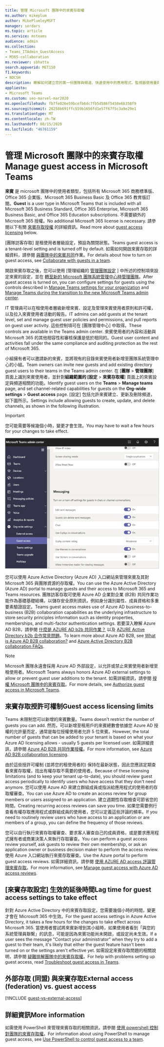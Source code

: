 ```yaml
---
title: 管理 Microsoft 團隊中的來賓存取權
ms.author: mikeplum
author: MikePlumleyMSFT
manager: serdars
ms.topic: article
ms.service: msteams
audience: admin
ms.collection:
- Teams_ITAdmin_GuestAccess
- M365-collaboration
ms.reviewer: sbhatta
search.appverid: MET150
f1.keywords:
- NOCSH
description: 瞭解如何建立您的第一份團隊與頻道、快速使用中的應用程式、監視器使用量與意見反應，以及取得資源以規劃貴組織內的推出。
appliesto:
- Microsoft Teams
ms.custom: seo-marvel-mar2020
ms.openlocfilehash: fb7fe026e59bcefb6dc7fb5d586f5458e6b358f9
ms.sourcegitcommit: 20258b691ffc559b1656fd1e57f67f5c3a9e29e1
ms.translationtype: MT
ms.contentlocale: zh-TW
ms.lasthandoff: 08/15/2020
ms.locfileid: "46761159"
---
```

# <a name="manage-guest-access-in-microsoft-teams"></a><span data-ttu-id="7735b-103">管理 Microsoft 團隊中的來賓存取權</span><span class="sxs-lookup"><span data-stu-id="7735b-103">Manage guest access in Microsoft Teams</span></span>

<span data-ttu-id="7735b-104">**來賓** 是 microsoft 團隊中的使用者類型，包括所有 Microsoft 365 商務標準版、Office 365 企業版、Microsoft 365 Business Basic 及 Office 365 教育版訂閱。</span><span class="sxs-lookup"><span data-stu-id="7735b-104">**Guest** is a user type in Microsoft Teams that is included with all Microsoft 365 Business Standard, Office 365 Enterprise, Microsoft 365 Business Basic, and Office 365 Education subscriptions.</span></span> <span data-ttu-id="7735b-105">不需要額外的 Microsoft 365 授權。</span><span class="sxs-lookup"><span data-stu-id="7735b-105">No additional Microsoft 365 license is necessary.</span></span> <span data-ttu-id="7735b-106">請參閱以下有關 [來賓存取授權](#guest-access-licensing-limits) 的詳細資訊。</span><span class="sxs-lookup"><span data-stu-id="7735b-106">Read more about [guest access licensing](#guest-access-licensing-limits) below.</span></span>

<span data-ttu-id="7735b-107">[團隊訪客存取] 是租使用者層級設定，預設為關閉狀態。</span><span class="sxs-lookup"><span data-stu-id="7735b-107">Teams guest access is a tenant-level setting and is turned off by default.</span></span> <span data-ttu-id="7735b-108">如需如何開啟來賓存取的詳細資料，請參閱 [與團隊中的來賓共同](https://docs.microsoft.com/microsoft-365/solutions/collaborate-as-team)作業。</span><span class="sxs-lookup"><span data-stu-id="7735b-108">For details about how to turn on guest access, see [Collaborate with guests in a team](https://docs.microsoft.com/microsoft-365/solutions/collaborate-as-team).</span></span>

<span data-ttu-id="7735b-109">開啟來賓存取之後，您可以使用 [管理組織的 [管理團隊設定](enable-features-office-365.md) ] 中所述的控制項來設定來賓的設定，並在 [轉至新的 Microsoft 團隊系統管理中心時管理團隊](manage-teams-skypeforbusiness-admin-center.md)。</span><span class="sxs-lookup"><span data-stu-id="7735b-109">After guest access is turned on, you can configure settings for guests using the controls described in [Manage Teams settings for your organization](enable-features-office-365.md) and [Manage Teams during the transition to the new Microsoft Teams admin center](manage-teams-skypeforbusiness-admin-center.md).</span></span>     
    
<span data-ttu-id="7735b-110">IT 管理員可以在租使用者層級新增來賓、設定及管理來賓使用者原則和許可權，以及拉入來賓使用者活動的報告。</span><span class="sxs-lookup"><span data-stu-id="7735b-110">IT admins can add guests at the tenant level, set and manage guest user policies and permissions, and pull reports on guest user activity.</span></span> <span data-ttu-id="7735b-111">這些控制項可在 [團隊管理中心] 中取得。</span><span class="sxs-lookup"><span data-stu-id="7735b-111">These controls are available in the Teams admin center.</span></span> <span data-ttu-id="7735b-112">來賓使用者的內容和活動與 Microsoft 365 的其他相容性和審核保護是低於相同的。</span><span class="sxs-lookup"><span data-stu-id="7735b-112">Guest user content and activities fall under the same compliance and auditing protection as the rest of Microsoft 365.</span></span>

<span data-ttu-id="7735b-113">小組擁有者可以邀請新的來賓，並將現有的目錄來賓使用者新增至團隊系統管理中心的小組。</span><span class="sxs-lookup"><span data-stu-id="7735b-113">Team owners can invite new guests and add existing directory guest users to their teams in the Teams admin center.</span></span> <span data-ttu-id="7735b-114">在 [**團隊**  >  **管理團隊**] 頁面上識別來賓使用者，並針對**組織範圍的 [設定**  >  **來賓存取權**] 頁面上的來賓設定與頻道相關的功能。</span><span class="sxs-lookup"><span data-stu-id="7735b-114">Identify guest users on the **Teams** > **Manage teams** page, and set channel-related capabilities for guests on the  **Org-wide settings** > **Guest access** page.</span></span> <span data-ttu-id="7735b-115">[設定] 包括允許來賓建立、更新及刪除頻道，如下圖所示。</span><span class="sxs-lookup"><span data-stu-id="7735b-115">Settings include allowing guests to create, update, and delete channels, as shown in the following illustration.</span></span>

> [!IMPORTANT]
> <span data-ttu-id="7735b-116">您可能需要等候幾個小時，變更才會生效。</span><span class="sxs-lookup"><span data-stu-id="7735b-116">You may have to wait a few hours for your changes to take effect.</span></span> 

![團隊中的來賓許可權設定](media/manage-guest-access-image1.png)
  
<span data-ttu-id="7735b-118">您可以使用 Azure Active Directory (Azure AD) 入口網站來管理來賓及其對 Microsoft 365 與團隊資源的存取權。</span><span class="sxs-lookup"><span data-stu-id="7735b-118">You can use the Azure Active Directory (Azure AD) portal to manage guests and their access to Microsoft 365 and Teams resources.</span></span> <span data-ttu-id="7735b-119">團隊訪客存取可使用 Azure AD 企業對企業 (B2B) 共同作業功能作為基礎基礎結構，以儲存安全原則資訊，例如身分識別屬性、成員資格和多重要素驗證設定。</span><span class="sxs-lookup"><span data-stu-id="7735b-119">Teams guest access makes use of Azure AD business-to-business (B2B) collaboration capabilities as the underlying infrastructure to store security principles information such as identity properties, memberships, and multi-factor authentication settings.</span></span> <span data-ttu-id="7735b-120">若要深入瞭解 Azure AD B2B，請參閱 [什麼是 AZURE AD b2b 共同作業？](https://go.microsoft.com/fwlink/p/?linkid=853011) 以及 [AZURE Active Directory b2b 合作常見問題](https://go.microsoft.com/fwlink/p/?linkid=853020)。</span><span class="sxs-lookup"><span data-stu-id="7735b-120">To learn more about Azure AD B2B, see [What is Azure AD B2B collaboration?](https://go.microsoft.com/fwlink/p/?linkid=853011) and [Azure Active Directory B2B collaboration FAQs](https://go.microsoft.com/fwlink/p/?linkid=853020).</span></span>

> [!NOTE]
> <span data-ttu-id="7735b-121">Microsoft 團隊永遠會採用 Azure AD 外部設定，以允許或禁止來賓使用者新增至租使用者。</span><span class="sxs-lookup"><span data-stu-id="7735b-121">Microsoft Teams always honors Azure AD external settings to allow or prevent guest user additions to the tenant.</span></span> <span data-ttu-id="7735b-122">如需詳細資訊，請參閱 [授權 Microsoft 團隊中的來賓存取](Teams-dependencies.md)。</span><span class="sxs-lookup"><span data-stu-id="7735b-122">For more details, see [Authorize guest access in Microsoft Teams](Teams-dependencies.md).</span></span>


## <a name="guest-access-licensing-limits"></a><span data-ttu-id="7735b-123">來賓存取授許可權制</span><span class="sxs-lookup"><span data-stu-id="7735b-123">Guest access licensing limits</span></span>

<span data-ttu-id="7735b-124">Teams 未限制您可以新增的來賓數量。</span><span class="sxs-lookup"><span data-stu-id="7735b-124">Teams doesn't restrict the number of guests you can add.</span></span> <span data-ttu-id="7735b-125">然而，可以新增至租用戶的來賓總數會依據您 Azure AD 授權的允許量而定，通常是每位授權使用者允許 5 位來賓。</span><span class="sxs-lookup"><span data-stu-id="7735b-125">However, the total number of guests that can be added to your tenant is based on what your Azure AD licensing allows - usually 5 guests per licensed user.</span></span> <span data-ttu-id="7735b-126">如需詳細資訊，請參閱 [Azure AD B2B 共同作業授權](https://docs.microsoft.com/azure/active-directory/b2b/licensing-guidance)。</span><span class="sxs-lookup"><span data-stu-id="7735b-126">For more information, see [Azure AD B2B collaboration licensing](https://docs.microsoft.com/azure/active-directory/b2b/licensing-guidance).</span></span>

<span data-ttu-id="7735b-127">由於這些授許可權制 (並將您的租使用者的) 保持在最新狀態，因此您應該定期查看來賓存取權，找出有權存取不需要的使用者。</span><span class="sxs-lookup"><span data-stu-id="7735b-127">Because of these licensing limitations (and to keep your tenant up-to-date), you should review guest access periodically to identify users who have access that they don't need anymore.</span></span> <span data-ttu-id="7735b-128">您可以使用 Azure AD 來建立群組成員或指派給應用程式的使用者的存取權審查。</span><span class="sxs-lookup"><span data-stu-id="7735b-128">You can use Azure AD to create an access review for group members or users assigned to an application.</span></span> <span data-ttu-id="7735b-129">建立週期性存取檢查可節省您的時間。</span><span class="sxs-lookup"><span data-stu-id="7735b-129">Creating recurring access reviews can save you time.</span></span> <span data-ttu-id="7735b-130">如果您需要例行查看有權存取應用程式或群組成員的使用者，您可以定義這些評論的頻率。</span><span class="sxs-lookup"><span data-stu-id="7735b-130">If you need to routinely review users who have access to an application or are members of a group, you can define the frequency of those reviews.</span></span> 

<span data-ttu-id="7735b-131">您可以自行執行來賓存取權審查、要求客人審查自己的成員資格，或是要求應用程式擁有者或商業決策人來執行存取審查。</span><span class="sxs-lookup"><span data-stu-id="7735b-131">You can perform a guest access review yourself, ask guests to review their own membership, or ask an application owner or business decision maker to perform the access review.</span></span> <span data-ttu-id="7735b-132">使用 Azure 入口網站執行來賓存取審查。</span><span class="sxs-lookup"><span data-stu-id="7735b-132">Use the Azure portal to perform guest access reviews.</span></span> <span data-ttu-id="7735b-133">如需詳細資訊，請參閱 [使用 AZURE AD access 評論管理來賓存取](https://docs.microsoft.com/azure/active-directory/governance/manage-guest-access-with-access-reviews)。</span><span class="sxs-lookup"><span data-stu-id="7735b-133">For more information, see [Manage guest access with Azure AD access reviews](https://docs.microsoft.com/azure/active-directory/governance/manage-guest-access-with-access-reviews).</span></span>

## <a name="lag-time-for-guest-access-settings-to-take-effect"></a><span data-ttu-id="7735b-134">[來賓存取設定] 生效的延後時間</span><span class="sxs-lookup"><span data-stu-id="7735b-134">Lag time for guest access settings to take effect</span></span>

<span data-ttu-id="7735b-135">針對 Azure Active Directory 中的來賓存取設定，您需要幾個小時的時間，變更才會在 Microsoft 365 中生效。</span><span class="sxs-lookup"><span data-stu-id="7735b-135">For the guest access settings in Azure Active Directory, it takes a few hours for the changes to take effect across Microsoft 365.</span></span> <span data-ttu-id="7735b-136">當使用者嘗試將來賓新增到其小組時，如果使用者看到「與您的系統管理員聯繫」的訊息，可能是因為來賓功能尚未開啟，或設定尚未生效。</span><span class="sxs-lookup"><span data-stu-id="7735b-136">If a user sees the message "Contact your administrator" when they try to add a guest to their team, it's likely that either the guest feature hasn't been turned on or the settings aren't effective yet.</span></span> <span data-ttu-id="7735b-137">如需設定來賓存取問題的相關說明，請參閱 [疑難排解團隊中的來賓存取權](troubleshoot-guest-access.md)。</span><span class="sxs-lookup"><span data-stu-id="7735b-137">For help with problems setting up guest access, read [Troubleshoot guest access in Teams](troubleshoot-guest-access.md).</span></span>
  
## <a name="external-access-federation-vs-guest-access"></a><span data-ttu-id="7735b-138">外部存取 (同盟) 與來賓存取</span><span class="sxs-lookup"><span data-stu-id="7735b-138">External access (federation) vs. guest access</span></span>

[!INCLUDE [guest-vs-external-access](includes/guest-vs-external-access.md)]

## <a name="more-information"></a><span data-ttu-id="7735b-139">詳細資訊</span><span class="sxs-lookup"><span data-stu-id="7735b-139">More information</span></span>

<span data-ttu-id="7735b-140">如需使用 PowerShell 來管理來賓存取的相關資訊，請參閱 [使用 powershell 控制對團隊的來賓存取權](guest-access-powershell.md)。</span><span class="sxs-lookup"><span data-stu-id="7735b-140">For information about using PowerShell to manage guest access, see [Use PowerShell to control guest access to a team](guest-access-powershell.md).</span></span>


